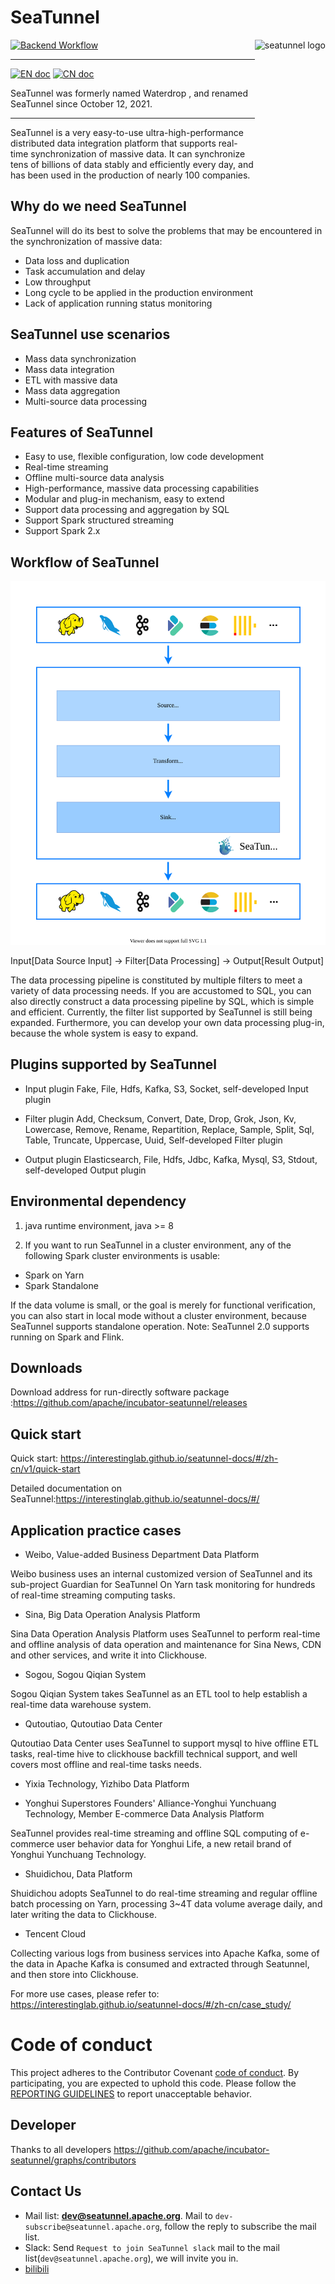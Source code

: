 # SeaTunnel

<img src="https://seatunnel.apache.org/img/logo.png" alt="seatunnel logo" height="200px" align="right" />

[![Backend Workflow](https://github.com/apache/incubator-seatunnel/actions/workflows/backend.yml/badge.svg?branch=dev)](https://github.com/apache/incubator-seatunnel/actions/workflows/backend.yml)

---
[![EN doc](https://img.shields.io/badge/document-English-blue.svg)](README.md)
[![CN doc](https://img.shields.io/badge/文档-中文版-blue.svg)](README_zh_CN.md)

SeaTunnel was formerly named Waterdrop , and renamed SeaTunnel since October 12, 2021.

---

SeaTunnel is a very easy-to-use ultra-high-performance distributed data integration platform that supports real-time
synchronization of massive data. It can synchronize tens of billions of data stably and efficiently every day, and has
been used in the production of nearly 100 companies.

## Why do we need SeaTunnel

SeaTunnel will do its best to solve the problems that may be encountered in the synchronization of massive data:

- Data loss and duplication
- Task accumulation and delay
- Low throughput
- Long cycle to be applied in the production environment
- Lack of application running status monitoring

## SeaTunnel use scenarios

- Mass data synchronization
- Mass data integration
- ETL with massive data
- Mass data aggregation
- Multi-source data processing

## Features of SeaTunnel  

- Easy to use, flexible configuration, low code development
- Real-time streaming
- Offline multi-source data analysis
- High-performance, massive data processing capabilities
- Modular and plug-in mechanism, easy to extend
- Support data processing and aggregation by SQL
- Support Spark structured streaming
- Support Spark 2.x

## Workflow of SeaTunnel

![seatunnel-workflow.svg](https://github.com/apache/incubator-seatunnel-website/blob/main/static/image/seatunnel-workflow.svg)

Input[Data Source Input] -> Filter[Data Processing] -> Output[Result Output]

The data processing pipeline is constituted by multiple filters to meet a variety of data processing needs. If you are
accustomed to SQL, you can also directly construct a data processing pipeline by SQL, which is simple and efficient.
Currently, the filter list supported by SeaTunnel is still being expanded. Furthermore, you can develop your own data
processing plug-in, because the whole system is easy to expand.

## Plugins supported by SeaTunnel  

- Input plugin Fake, File, Hdfs, Kafka, S3, Socket, self-developed Input plugin

- Filter plugin Add, Checksum, Convert, Date, Drop, Grok, Json, Kv, Lowercase, Remove, Rename, Repartition, Replace,
  Sample, Split, Sql, Table, Truncate, Uppercase, Uuid, Self-developed Filter plugin

- Output plugin Elasticsearch, File, Hdfs, Jdbc, Kafka, Mysql, S3, Stdout, self-developed Output plugin

## Environmental dependency

1. java runtime environment, java >= 8

2. If you want to run SeaTunnel in a cluster environment, any of the following Spark cluster environments is usable:

- Spark on Yarn
- Spark Standalone

If the data volume is small, or the goal is merely for functional verification, you can also start in local mode without
a cluster environment, because SeaTunnel supports standalone operation. Note: SeaTunnel 2.0 supports running on Spark
and Flink.

## Downloads

Download address for run-directly software package :https://github.com/apache/incubator-seatunnel/releases

## Quick start

Quick start: https://interestinglab.github.io/seatunnel-docs/#/zh-cn/v1/quick-start

Detailed documentation on SeaTunnel:https://interestinglab.github.io/seatunnel-docs/#/

## Application practice cases

- Weibo, Value-added Business Department Data Platform

Weibo business uses an internal customized version of SeaTunnel and its sub-project Guardian for SeaTunnel On Yarn task
monitoring for hundreds of real-time streaming computing tasks.

- Sina, Big Data Operation Analysis Platform

Sina Data Operation Analysis Platform uses SeaTunnel to perform real-time and offline analysis of data operation and
maintenance for Sina News, CDN and other services, and write it into Clickhouse.

- Sogou, Sogou Qiqian System

Sogou Qiqian System takes SeaTunnel as an ETL tool to help establish a real-time data warehouse system.

- Qutoutiao, Qutoutiao Data Center

Qutoutiao Data Center uses SeaTunnel to support mysql to hive offline ETL tasks, real-time hive to clickhouse backfill
technical support, and well covers most offline and real-time tasks needs.

- Yixia Technology, Yizhibo Data Platform

- Yonghui Superstores Founders' Alliance-Yonghui Yunchuang Technology, Member E-commerce Data Analysis Platform

SeaTunnel provides real-time streaming and offline SQL computing of e-commerce user behavior data for Yonghui Life, a
new retail brand of Yonghui Yunchuang Technology.

- Shuidichou, Data Platform

Shuidichou adopts SeaTunnel to do real-time streaming and regular offline batch processing on Yarn, processing 3~4T data
volume average daily, and later writing the data to Clickhouse.

- Tencent Cloud

Collecting various logs from business services into Apache Kafka, some of the data in Apache Kafka is consumed and extracted through Seatunnel, and then store into Clickhouse. 

For more use cases, please refer to: https://interestinglab.github.io/seatunnel-docs/#/zh-cn/case_study/

# Code of conduct

This project adheres to the Contributor Covenant [code of conduct](https://www.apache.org/foundation/policies/conduct).
By participating, you are expected to uphold this code. Please follow
the [REPORTING GUIDELINES](https://www.apache.org/foundation/policies/conduct#reporting-guidelines) to report
unacceptable behavior.

## Developer

Thanks to all developers https://github.com/apache/incubator-seatunnel/graphs/contributors

## Contact Us

* Mail list: **dev@seatunnel.apache.org**. Mail to `dev-subscribe@seatunnel.apache.org`, follow the reply to subscribe
  the mail list.
* Slack: Send `Request to join SeaTunnel slack` mail to the mail list(`dev@seatunnel.apache.org`), we will invite you
  in.
* [bilibili](https://space.bilibili.com/1542095008)

